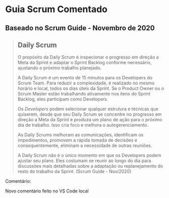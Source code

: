 # Guia Scrum Comentado

## Baseado no Scrum Guide - Novembro de 2020

> ## Daily Scrum
>
> O propósito da Daily Scrum é inspecionar o progresso em direção a Meta da Sprint e adaptar o 
> Sprint Backlog conforme necessário, ajustando o próximo trabalho planejado.
>
> A Daily Scrum é um evento de 15 minutos para os Developers do Scrum Team. Para reduzir a 
> complexidade, é realizado no mesmo horário e local, todos os dias úteis da Sprint. Se o 
> Product Owner ou o Scrum Master estão trabalhando ativamente nos itens do Sprint Backlog, 
> eles participam como Developers.
>
> Os *Developers* podem selecionar qualquer estrutura e técnicas que quiserem, desde que seu 
> Daily Scrum se concentre no progresso em direção a Meta da Sprint e produza um plano de 
> ação para o próximo dia de trabalho. Isso cria foco e melhora o autogerenciamento.
>
> As Daily Scrums melhoram as comunicações, identificam os impedimentos, promovem a rápida 
> tomada de decisões e consequentemente, eliminam a necessidade de outras reuniões.
>
> A Daily Scrum não é o único momento em que os Developers podem ajustar seu plano. Eles 
> costumam se reunir ao longo do dia para discussões mais detalhadas sobre a adaptação ou 
> replanejamento do resto do trabalho da Sprint. (Scrum Guide - Nov/2020)

Comentário:

Novo comentário feito no VS Code local